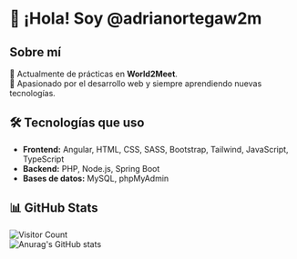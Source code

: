 # 👋 ¡Hola! Soy @adrianortegaw2m

## Sobre mí  
💼 Actualmente de prácticas en **World2Meet**.  
🚀 Apasionado por el desarrollo web y siempre aprendiendo nuevas tecnologías.  

## 🛠️ Tecnologías que uso  
- **Frontend:** Angular, HTML, CSS, SASS, Bootstrap, Tailwind, JavaScript, TypeScript  
- **Backend:** PHP, Node.js, Spring Boot  
- **Bases de datos:** MySQL, phpMyAdmin  

## 📊 GitHub Stats  
![Visitor Count](https://profile-counter.glitch.me/adrianortegaw2m/count.svg)  
![Anurag's GitHub stats](https://github-readme-stats.vercel.app/api?username=anuraghazra&show_icons=true&theme=transparent)

